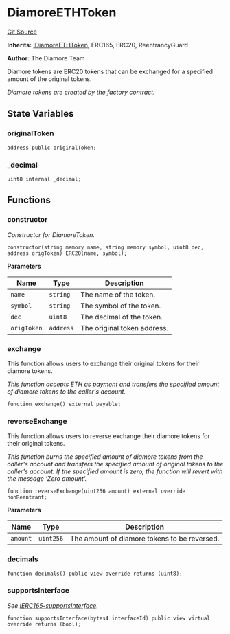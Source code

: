 # DiamoreETHToken
[Git Source](https://github.com/DiamoreMarket/smart_contracts_sol/blob/1a7495662ef29cdbb3e771f245da1f2d67f4e41e/contracts/DiamoreETHToken.sol)

**Inherits:**
[IDiamoreETHToken](/contracts/interfaces/IDiamoreETHToken.sol/interface.IDiamoreETHToken.md), ERC165, ERC20, ReentrancyGuard

**Author:**
The Diamore Team

Diamore tokens are ERC20 tokens that can be exchanged for a specified amount of the original tokens.

*Diamore tokens are created by the factory contract.*


## State Variables
### originalToken

```solidity
address public originalToken;
```


### _decimal

```solidity
uint8 internal _decimal;
```


## Functions
### constructor

*Constructor for DiamoreToken.*


```solidity
constructor(string memory name, string memory symbol, uint8 dec, address origToken) ERC20(name, symbol);
```
**Parameters**

|Name|Type|Description|
|----|----|-----------|
|`name`|`string`|The name of the token.|
|`symbol`|`string`|The symbol of the token.|
|`dec`|`uint8`|The decimal of the token.|
|`origToken`|`address`|The original token address.|


### exchange

This function allows users to exchange their original tokens for their diamore tokens.

*This function accepts ETH as payment and transfers the specified amount of diamore tokens to the caller's account.*


```solidity
function exchange() external payable;
```

### reverseExchange

This function allows users to reverse exchange their diamore tokens for their original tokens.

*This function burns the specified amount of diamore tokens from the caller's account
and transfers the specified amount of original tokens to the caller's account.
If the specified amount is zero, the function will revert with the message 'Zero amount'.*


```solidity
function reverseExchange(uint256 amount) external override nonReentrant;
```
**Parameters**

|Name|Type|Description|
|----|----|-----------|
|`amount`|`uint256`|The amount of diamore tokens to be reversed.|


### decimals


```solidity
function decimals() public view override returns (uint8);
```

### supportsInterface

*See [IERC165-supportsInterface](/contracts/Factory.sol/contract.Factory.md#supportsinterface).*


```solidity
function supportsInterface(bytes4 interfaceId) public view virtual override returns (bool);
```

